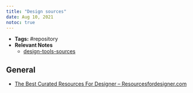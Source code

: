 ```yaml
---
title: "Design sources"
date: Aug 10, 2021
notoc: true
---
```


- **Tags:** #repository 
- **Relevant Notes**
	- [design-tools-sources](notes/tooling/design-tools-sources.md)

## General
- [The Best Curated Resources For Designer – Resourcesfordesigner.com](https://resourcesfordesigner.com/)